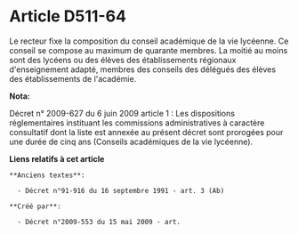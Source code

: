 # Article D511-64

Le recteur fixe la composition du conseil académique de la vie lycéenne. Ce conseil se compose au maximum de quarante
membres. La moitié au moins sont des lycéens ou des élèves des établissements régionaux d'enseignement adapté, membres des
conseils des délégués des élèves des établissements de l'académie.

**Nota:**

Décret n° 2009-627 du 6 juin 2009 article 1 : Les dispositions réglementaires instituant les commissions administratives à
caractère consultatif dont la liste est annexée au présent décret sont prorogées pour une durée de cinq ans (Conseils
académiques de la vie lycéenne).

**Liens relatifs à cet article**

	**Anciens textes**:

	  - Décret n°91-916 du 16 septembre 1991 - art. 3 (Ab)

	**Créé par**:

	  - Décret n°2009-553 du 15 mai 2009 - art.
